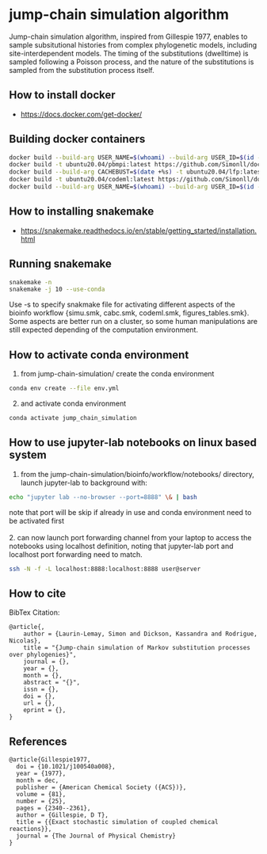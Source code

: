 # jump-chain simulation algorithm 

Jump-chain simulation algorithm, inspired from Gillespie 1977, enables to sample subsitutional histories from complex phylogenetic models, including site-interdependent models. The timing of the substitutions (dwelltime) is sampled following a Poisson process, and the nature of the substitutions is sampled from the substitution process itself.

## How to install docker
- https://docs.docker.com/get-docker/

## Building docker containers
```bash
docker build --build-arg USER_NAME=$(whoami) --build-arg USER_ID=$(id -u ${USER}) --build-arg GROUP_ID=$(id -g ${USER}) -t ubuntu20.04/basic:latest https://github.com/Simonll/docker.git#develop:/dockerfiles/basic --pull
docker build -t ubuntu20.04/pbmpi:latest https://github.com/Simonll/docker.git#develop:/dockerfiles/phylobayes-mpi
docker build --build-arg CACHEBUST=$(date +%s) -t ubuntu20.04/lfp:latest https://github.com/Simonll/docker.git#develop:/dockerfiles/LikelihoodFreePhylogenetics
docker build -t ubuntu20.04/codeml:latest https://github.com/Simonll/docker.git#develop:/dockerfiles/codeml
docker build --build-arg USER_NAME=$(whoami) --build-arg USER_ID=$(id -u ${USER}) --build-arg GROUP_ID=$(id -g ${USER}) --build-arg CACHEBUST=$(date +%s) -t r-base3.6.3/abc:latest https://github.com/Simonll/docker.git#develop:/dockerfiles/r-base-abc --pull
```

## How to installing snakemake
- https://snakemake.readthedocs.io/en/stable/getting_started/installation.html

## Running snakemake
```bash
snakemake -n
snakemake -j 10 --use-conda
```
Use -s to specify snakmake file for activating different aspects of the bioinfo workflow {simu.smk, cabc.smk, codeml.smk, figures_tables.smk}. Some aspects are better run on a cluster, so some human manipulations are still expected depending of the computation environment.

## How to activate conda environment
1. from jump-chain-simulation/ create the conda environment
```bash
conda env create --file env.yml
```
2. and activate conda environment
```bash
conda activate jump_chain_simulation
```

## How to use jupyter-lab notebooks on linux based system
1. from the jump-chain-simulation/bioinfo/workflow/notebooks/ directory, launch jupyter-lab to background with:
```bash
echo "jupyter lab --no-browser --port=8888" \& | bash
```
note that port will be skip if already in use and conda environment need to be activated first \
\
2. can now launch port forwarding channel from your laptop to access the notebooks using localhost definition, noting that jupyter-lab port and localhost port forwarding need to match.
```bash
ssh -N -f -L localhost:8888:localhost:8888 user@server
```

## How to cite

BibTex Citation:
```
@article{,
    author = {Laurin-Lemay, Simon and Dickson, Kassandra and Rodrigue, Nicolas},
    title = "{Jump-chain simulation of Markov substitution processes over phylogenies}",
    journal = {},
    year = {},
    month = {},
    abstract = "{}",
    issn = {},
    doi = {},
    url = {},
    eprint = {},
}
```

## References
```
@article{Gillespie1977,
  doi = {10.1021/j100540a008},
  year = {1977},
  month = dec,
  publisher = {American Chemical Society ({ACS})},
  volume = {81},
  number = {25},
  pages = {2340--2361},
  author = {Gillespie, D T},
  title = {{Exact stochastic simulation of coupled chemical reactions}},
  journal = {The Journal of Physical Chemistry}
}
```